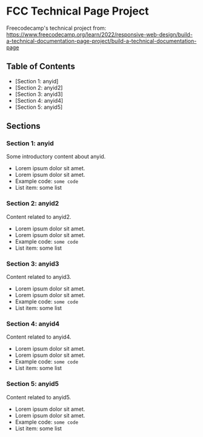 # FCC Technical Page Project

Freecodecamp's technical project from: 
https://www.freecodecamp.org/learn/2022/responsive-web-design/build-a-technical-documentation-page-project/build-a-technical-documentation-page

## Table of Contents

- [Section 1: anyid]
- [Section 2: anyid2]
- [Section 3: anyid3]
- [Section 4: anyid4]
- [Section 5: anyid5]

## Sections

### Section 1: anyid

Some introductory content about anyid.

- Lorem ipsum dolor sit amet.
- Lorem ipsum dolor sit amet.
- Example code: `some code`
- List item: some list

### Section 2: anyid2

Content related to anyid2.

- Lorem ipsum dolor sit amet.
- Lorem ipsum dolor sit amet.
- Example code: `some code`
- List item: some list

### Section 3: anyid3

Content related to anyid3.

- Lorem ipsum dolor sit amet.
- Lorem ipsum dolor sit amet.
- Example code: `some code`
- List item: some list

### Section 4: anyid4

Content related to anyid4.

- Lorem ipsum dolor sit amet.
- Lorem ipsum dolor sit amet.
- Example code: `some code`
- List item: some list

### Section 5: anyid5

Content related to anyid5.

- Lorem ipsum dolor sit amet.
- Lorem ipsum dolor sit amet.
- Example code: `some code`
- List item: some list
